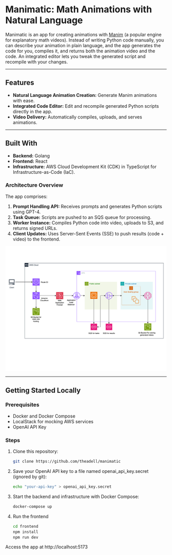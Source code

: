 # Manimatic: Math Animations with Natural Language

Manimatic is an app for creating animations with [Manim](https://docs.manim.community/) (a popular engine for explanatory math videos). Instead of writing Python code manually, you can describe your animation in plain language, and the app generates the code for you, compiles it, and returns both the animation video and the code. An integrated editor lets you tweak the generated script and recompile with your changes.


---

## Features
- **Natural Language Animation Creation:** Generate Manim animations with ease.
- **Integrated Code Editor:** Edit and recompile generated Python scripts directly in the app.
- **Video Delivery:** Automatically compiles, uploads, and serves animations.

---

## Built With
- **Backend:** Golang
- **Frontend:** React
- **Infrastructure:** AWS Cloud Development Kit (CDK) in TypeScript for Infrastructure-as-Code (IaC).

### Architecture Overview
The app comprises:
1. **Prompt Handling API:** Receives prompts and generates Python scripts using GPT-4.
2. **Task Queue:** Scripts are pushed to an SQS queue for processing.
3. **Worker Instance:** Compiles Python code into video, uploads to S3, and returns signed URLs.
4. **Client Updates:** Uses Server-Sent Events (SSE) to push results (code + video) to the frontend.

![Architecture Diagram](./architecture-diagram.png)

---

## Getting Started Locally

### Prerequisites
- Docker and Docker Compose
- LocalStack for mocking AWS services
- OpenAI API Key

### Steps
1. Clone this repository:
   ```bash
   git clone https://github.com/theadell/manimatic
   ```
2. Save your OpenAI API key to a file named openai_api_key.secret (ignored by git):
    ```bash
    echo "your-api-key" > openai_api_key.secret
    ```
3. Start the backend and infrastructure with Docker Compose:
    ```bash
    docker-compose up
    ```
4. Run the frontend
    ```bash
    cd frontend
    npm install
    npm run dev
    ```

Access the app at http://localhost:5173
